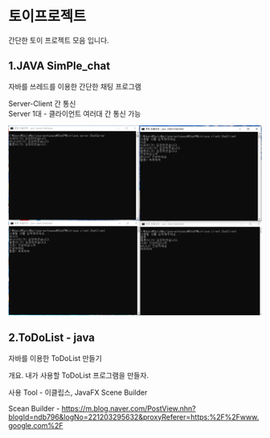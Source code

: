 토이프로젝트
=================

간단한 토이 프로젝트 모음 입니다.


1.JAVA SimPle_chat
-----------------
자바를 쓰레드를 이용한 간단한 채팅 프로그램

Server-Client 간 통신    
Server 1대 - 클라이언트 여러대 간 통신 가능

![Java_chat](./image/JAVA_chat.PNG)

2.ToDoList - java
-----------------

자바를 이용한 ToDoList 만들기    

개요. 내가 사용할 ToDoList 프로그램을 만들자.    

사용 Tool - 이클립스, JavaFX Scene Builder     

Scean Builder - https://m.blog.naver.com/PostView.nhn?blogId=ndb796&logNo=221203295632&proxyReferer=https:%2F%2Fwww.google.com%2F
